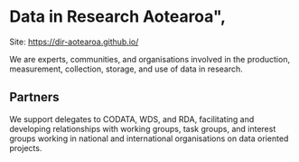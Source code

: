 # Data in Research Aotearoa",

Site: https://dir-aotearoa.github.io/

We are experts, communities, and organisations involved in the production, measurement, collection, storage, and use of data in research.

## Partners 

We support delegates to CODATA, WDS, and RDA, facilitating and developing relationships with working groups, task groups, and interest groups working in national and international organisations on data oriented projects.
  